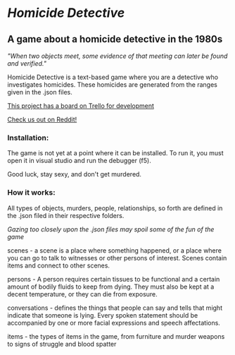 # _Homicide Detective_

## A game about a homicide detective in the 1980s

_"When two objects meet, some evidence of that meeting can later be found and verified."_

Homicide Detective is a text-based game where you are a detective who investigates homicides. These homicides are generated from the ranges given in the .json files. 

[This project has a board on Trello for development](https://trello.com/invite/b/qngR0CGL/35e762327185af78bdd2959332b87e0d/homicide-detective)

[Check us out on Reddit!](https://www.reddit.com/r/HomicideDetective)

### Installation:

The game is not yet at a point where it can be installed. To run it, you must open it in visual studio and run the debugger (f5).

Good luck, stay sexy, and don't get murdered.

### How it works:

All types of objects, murders, people, relationships, so forth are defined in the .json filed in their respective folders.

_Gazing too closely upon the .json files may spoil some of the fun of the game_

scenes - a scene is a place where something happened, or a place where you can go to talk to witnesses or other persons of interest. Scenes contain items and connect to other scenes.

persons - A person requires certain tissues to be functional and a certain amount of bodily fluids to keep from dying. They must also be kept at a decent temperature, or they can die from exposure.

conversations - defines the things that people can say and tells that might indicate that someone is lying. Every spoken statement should be accompanied by one or more facial expressions and speech affectations.

items - the types of items in the game, from furniture and murder weapons to signs of struggle and blood spatter